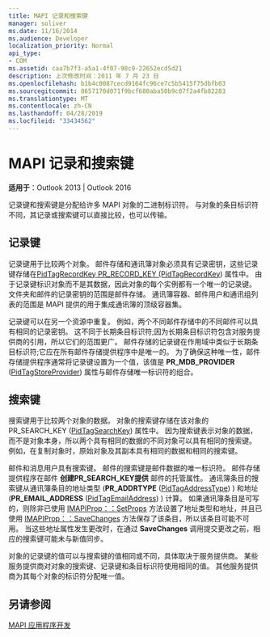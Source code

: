 ```yaml
---
title: MAPI 记录和搜索键
manager: soliver
ms.date: 11/16/2014
ms.audience: Developer
localization_priority: Normal
api_type:
- COM
ms.assetid: caa7b7f3-a5a1-4f07-98c9-22652ecd5d21
description: 上次修改时间：2011 年 7 月 23 日
ms.openlocfilehash: b1b4c0087cecd9164fc96ce7c5b5415f75dbfb03
ms.sourcegitcommit: 8657170d071f9bcf680aba50b9c07f2a4fb82283
ms.translationtype: MT
ms.contentlocale: zh-CN
ms.lasthandoff: 04/28/2019
ms.locfileid: "33434562"
---
```

# <a name="mapi-record-and-search-keys"></a>MAPI 记录和搜索键

  
  
**适用于**：Outlook 2013 | Outlook 2016 
  
记录键和搜索键是分配给许多 MAPI 对象的二进制标识符。 与对象的条目标识符不同，其记录或搜索键可以直接比较，也可以传输。 
  
## <a name="record-keys"></a>记录键

记录键用于比较两个对象。 邮件存储和通讯簿对象必须具有记录密钥，这些记录键存储在[PidTagRecordKey PR_RECORD_KEY (PidTagRecordKey](pidtagrecordkey-canonical-property.md)) 属性中。  由于记录键标识对象而不是其数据，因此对象的每个实例都有一个唯一的记录键。 文件夹和邮件的记录密钥的范围是邮件存储。 通讯簿容器、邮件用户和通讯组列表的范围是 MAPI 提供的用于集成通讯簿的顶级容器集。
  
记录键可以在另一个资源中重复。 例如，两个不同邮件存储中的不同邮件可以具有相同的记录密钥。 这不同于长期条目标识符;因为长期条目标识符包含对服务提供商的引用，所以它们的范围更广。 邮件存储的记录键在作用域中类似于长期条目标识符;它应在所有邮件存储提供程序中是唯一的。 为了确保这种唯一性，邮件存储提供程序通常将记录键设置为一个值，该值是 **PR_MDB_PROVIDER** ([PidTagStoreProvider](pidtagstoreprovider-canonical-property.md)) 属性与邮件存储唯一标识符的组合。
  
## <a name="search-keys"></a>搜索键

搜索键用于比较两个对象的数据。 对象的搜索键存储在该对象的 PR_SEARCH_KEY ([PidTagSearchKey](pidtagsearchkey-canonical-property.md)) 属性中。  因为搜索键表示对象的数据，而不是对象本身，所以两个具有相同的数据的不同对象可以具有相同的搜索键。 例如，在复制对象时，原始对象及其副本具有相同的数据和相同的搜索键。
  
邮件和消息用户具有搜索键。 邮件的搜索键是邮件数据的唯一标识符。 邮件存储提供程序在邮件 **创建PR_SEARCH_KEY提供** 邮件的托管属性。 通讯簿条目的搜索键从通讯簿条目的地址类型 (**PR_ADDRTYPE** ([PidTagAddressType](pidtagaddresstype-canonical-property.md)) ) 和地址 (**PR_EMAIL_ADDRESS** ([PidTagEmailAddress](pidtagemailaddress-canonical-property.md)) ) 计算。 如果通讯簿条目是可写的，则除非已使用 [IMAPIProp：：SetProps](imapiprop-setprops.md) 方法设置了地址类型和地址，并且已使用 [IMAPIProp：：SaveChanges](imapiprop-savechanges.md) 方法保存了该条目，所以该条目可能不可用。 当这些地址属性发生更改时，在通过 **SaveChanges** 调用提交更改之前，相应的搜索键可能未与新值同步。 
  
对象的记录键的值可以与搜索键的值相同或不同，具体取决于服务提供商。 某些服务提供商对对象的搜索键、记录键和条目标识符使用相同的值。 其他服务提供商为其每个对象的标识符分配唯一值。 
  
## <a name="see-also"></a>另请参阅



[MAPI 应用程序开发](mapi-application-development.md)

